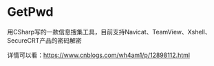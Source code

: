 # GetPwd
用CSharp写的一款信息搜集工具，目前支持Navicat、TeamView、Xshell、SecureCRT产品的密码解密

详情可以看：https://www.cnblogs.com/wh4am1/p/12898112.html
